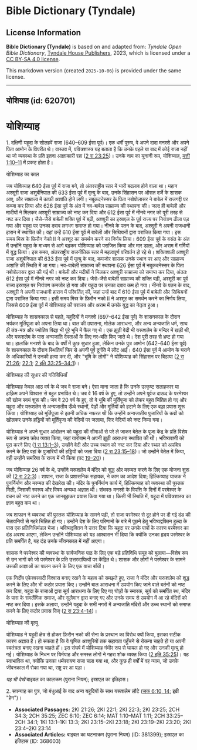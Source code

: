 # Bible Dictionary (Tyndale)

## License Information

**Bible Dictionary (Tyndale)** is based on and adapted from: _Tyndale Open Bible Dictionary_, [Tyndale House Publishers](https://tyndaleopenresources.com/), 2023, which is licensed under a [CC BY-SA 4.0 license](https://creativecommons.org/licenses/by-sa/4.0/legalcode.en).

This markdown version (created `2025-10-06`) is provided under the same license.



--------------------------------

## योशियाह (id: 620701)

योशिय्याह
=========

1\. दक्षिणी यहूदा के सोलहवें राजा (640–609 ईसा पूर्व)। एक धर्मी पुरुष, वे अपने दादा मनश्शे और अपने पिता आमोन के विपरीत थे। वास्तव में, पवित्रशास्त्र यह बताता है कि उनके पहले या बाद में कोई राजा नहीं था जो व्यवस्था के प्रति इतना आज्ञाकारी रहा ([2 रा 23:25](https://ref.ly/2Kgs23:25))। उनके नाम का यूनानी रूप, योशिय्याह, [मत्ती 1:10–11](https://ref.ly/Matt1:10-Matt1:11) में प्रकट होता है।

योशिय्याह का काल

जब योशिय्याह 640 ईसा पूर्व में राजा बने, तो अंतरराष्ट्रीय स्तर में भारी बदलाव होने वाला था। महान अश्शूरी राजा अशुर्बनिपाल की 633 ईसा पूर्व में मृत्यु के बाद, उनके सिंहासन पर औसत दर्जे के शासक आए, और साम्राज्य में काफी अशांति होने लगी। नबूकदनेस्सर के पिता नबोपोलासर ने बाबेल में राजगद्दी पर कब्जा कर लिया और 626 ईसा पूर्व के अंत में नव\-बाबेल साम्राज्य की स्थापना की। जल्द ही बाबेली और मादीयों ने मिलकर अश्शूरी साम्राज्य को नष्ट कर दिया और 612 ईसा पूर्व में नीनवे नगर को पूरी तरह से नष्ट कर दिया। जैसे\-जैसे बाबेली शक्ति पूर्व में बढ़ी, अश्शूरी का इस्राएल के पूर्व राज्य पर नियंत्रण ढीला पड़ गया और यहूदा पर उनका दबाव लगभग समाप्त हो गया। नीनवे के पतन के बाद, अश्शूरी ने अपनी राजधानी हारान में स्थापित की। वहां उन्हें 610 ईसा पूर्व में बाबेली और सिथियनों द्वारा पराजित किया गया। इस समय मिस्र के फ़िरौन नेको II ने अश्शूर का समर्थन करने का निर्णय लिया। 609 ईसा पूर्व के वसंत के अंत में उन्होंने यहूदा के माध्यम से आगे बढ़कर योशिय्याह को पराजित किया और मार डाला, और अराम में गर्मियों में युद्ध किया। इस समय, अंतरराष्ट्रीय राजनीतिक स्तर में महत्वपूर्ण परिवर्तन हो रहे थे। शक्तिशाली अश्शूरी राजा अशुर्बनिपाल की 633 ईसा पूर्व में मृत्यु के बाद, कमजोर शासक उनके स्थान पर आए और साम्राज्य अशांति की स्थिति में आ गया। नव\-बाबेली साम्राज्य की स्थापना 626 ईसा पूर्व में नबूकदनेस्सर के पिता नबोपोलासर द्वारा की गई थी। बाबेली और मदीयों ने मिलकर अश्शूरी साम्राज्य को समाप्त कर दिया, अंततः 612 ईसा पूर्व में नीनवे नगर को नष्ट कर दिया। जैसे\-जैसे बाबेली साम्राज्य की शक्ति बढ़ी, अश्शूरी का पूर्व राज्य इस्राएल पर नियंत्रण कमजोर हो गया और यहूदा पर उनका दबाव कम हो गया। नीनवे के पतन के बाद, अश्शूरी ने अपनी राजधानी हारान में परिवर्तित् की, जहां उन्हें बाद में 610 ईसा पूर्व में बाबेली और सिथियनों द्वारा पराजित किया गया। इसी समय मिस्र के फ़िरौन नको II ने अश्शूर का समर्थन करने का निर्णय लिया, जिससे 609 ईसा पूर्व में योशिय्याह की पराजय और अराम में उनके युद्ध का नेतृत्व हुआ।

योशिय्याह के शासनकाल से पहले, यहूदियों ने मनश्शे (697–642 ईसा पूर्व) के शासनकाल के दौरान भयंकर मूर्तिपूजा को अपना लिया था। बाल की उपासना, मोलेक आराधना, और अन्य अन्यजाति धर्म, साथ ही तंत्र\-मंत्र और ज्योतिष विद्या भी पूरे भूमि में फैल गए थे। एक झूठी वेदी भी यरूशलेम के मन्दिर में खड़ी थी, और यरूशलेम के पास अन्यजाति देवताओं के लिए नर\-बलि किए जाते थे। देश पूरी तरह से भ्रष्ट हो गया था। हालांकि मनश्शे के बाद के वर्षों में कुछ सुधार हुआ, लेकिन उनके पुत्र आमोन (642–640 ईसा पूर्व) के शासनकाल के दौरान स्थितियाँ फिर से अपनी पूर्व दुर्गति में लौट आईं। 640 ईसा पूर्व में आमोन के घराने के अधिकारियों ने उनकी हत्या कर दी, और "भूमि के लोगों" ने योशिय्याह को सिंहासन पर बिठाया ([2 रा 21:26](https://ref.ly/2Kgs21:26); [22:1](https://ref.ly/2Kgs22:1); [2 इति 33:25–34:1](https://ref.ly/2Chr33:25-2Chr34:1))।

योशिय्याह की सुधार की गतिविधियाँ

योशिय्याह केवल आठ वर्ष के थे जब वे राजा बने। ऐसा माना जाता है कि उनके उत्कृष्ट सलाहकार या हाक़िम अपने विश्वास से बहुत प्रभावित थे। जब वे 16 वर्ष के हुए, तो उन्होंने अपने पूर्वज दाऊद के परमेश्वर की खोज स्वयं शुरू की। जब वे 20 वर्ष के हुए, तो वे भूमि की मूर्तिपूजा को लेकर बहुत चिंतित हो गए और यहूदा और यरूशलेम से अन्यजातीय ऊँचे स्थानों, पेड़ों और मूर्तियों को हटाने के लिए एक बड़ा प्रयास शुरू किया। योशिय्याह को मूर्तिपूजा से इतनी अधिक नफरत थी कि उन्होंने अन्यजातीय पुजारियों के कब्रों को खोलकर उनके हड्डियों को मूर्तिपूजा की वेदियों पर जलाया, फिर वेदियों को नष्ट किया गया।

योशिय्याह ने अपने सुधार आंदोलन को यहूदा की सीमाओं से परे ले जाकर बेतेल के पूजा केंद्र के प्रति विशेष रूप से अपना क्रोध व्यक्त किया, जहां यारोबाम ने अपनी झूठी आराधना स्थापित की थी। भविष्यवाणी को पूरा करने लिए ([1 रा 13:1–3](https://ref.ly/1Kgs13:1-1Kgs13:3)), उन्होंने वेदी और उच्च स्थान को नष्ट कर दिया और स्थल को अपवित्र करने के लिए वहां के पुजारियों की हड्डियों को जला दिया ([2 रा 23:15–18](https://ref.ly/2Kgs23:15-2Kgs23:18))। जो उन्होंने बेतेल में किया, वही उन्होंने समरिया के राज्य में भी किया (पद [19–20](https://ref.ly/2Kgs23:15-2Kgs23:20))।

जब योशिय्याह 26 वर्ष के थे, उन्होंने यरूशलेम में मंदिर को शुद्ध और मरम्मत करने के लिए एक योजना शुरू की ([2 रा 22:3](https://ref.ly/2Kgs22:3))। शापान, राजा के प्रशासनिक सहायक, ने काम का आदेश दिया; हिल्किय्याह याजक ने पुनर्निर्माण और मरम्मत की देखरेख की। मंदिर के पुनर्निर्माण कार्य में, हिल्किय्याह को व्यवस्था की पुस्तक मिली, जिसकी स्वरूप और विषय अन्यथा अज्ञात थी। संभवतः मनश्शे के विपत्ति के दिनों में परमेश्वर के वचन को नष्ट करने का एक जानबूझकर प्रयास किया गया था। किसी भी स्थिति में, यहूदा में पवित्रशास्त्र का ज्ञान बहुत कम था।

जब शाफान ने व्यवस्था की पुस्तक योशिय्याह के सामने पढ़ी, तो राजा परमेश्वर से दूर होने पर दी गई दंड की चेतावनियों से गहरे चिंतित हो गए। उन्होंने देश के लिए परिणामों के बारे में पूछने हेतु भविष्यद्वक्तिन हुल्दा के पास एक प्रतिनिधिमंडल भेजा। भविष्यद्वक्तिन ने उत्तर दिया कि यहूदा पर उनके पापों के कारण परमेश्वर का दंड अवश्य आएगा, लेकिन उन्होंने योशिय्याह को यह आश्वासन भी दिया कि क्योंकि उनका हृदय परमेश्वर के प्रति समर्पित है, यह दंड उनके जीवनकाल में नहीं आएगा।

शासक ने परमेश्वर की व्यवस्था के सार्वजनिक पाठ के लिए एक बड़े प्रतिनिधि समूह को बुलाया—विशेष रूप से उन भागों को जो परमेश्वर के प्रति उत्तरदायित्वों पर केंद्रित थे। शासक और लोगों ने परमेश्वर के सामने उसकी आज्ञाओं का पालन करने के लिए एक वाचा बाँधी।

एक निर्दोष एकेश्वरवादी विश्वास बनाए रखने के महत्व को समझते हुए, राजा ने मंदिर और यरूशलेम को शुद्ध करने के लिए और भी कठोर प्रयास किए। उन्होंने बाल आराधना में उपयोग किए जाने वाले बर्तनों को नष्ट कर दिया, यहूदा के राजाओं द्वारा सूर्य आराधना के लिए दिए गए घोड़ों के स्मारक, सूर्य को समर्पित रथ, मंदिर के पास के समलैंगिक समाज, और सुलैमान द्वारा बनाए गए और उनके समय से उपयोग में आ रहे मंदिरों को नष्ट कर दिया। इसके अलावा, उन्होंने यहूदा के सभी नगरों में अन्यजाति मंदिरों और उच्च स्थानों को समाप्त करने के लिए कठोर प्रयास किए ([2 रा 23:4–14](https://ref.ly/2Kgs23:4-2Kgs23:14))।

योशिय्याह की मृत्यु

योशिय्याह ने यहूदी क्षेत्र से होकर फ़िरौन नको की सेना के प्रस्थान का विरोध क्यों किया, इसका सटीक कारण अज्ञात है। हो सकता है कि वे घृणित अश्शूरियों तक सहायता पहुँचने से रोकना चाहते हों या अपनी स्वतंत्रता बनाए रखना चाहते हों। इस संघर्ष में योशिय्याह गंभीर रूप से घायल हो गए और उनकी मृत्यु हो गई। योशिय्याह के निधन पर यिर्मयाह और समस्त लोगों ने गहरा शोक व्यक्त किया ([2 इति 35:25](https://ref.ly/2Chr35:25))। यह स्वाभाविक था, क्योंकि उनका धर्मपरायण राजा चला गया था, और कुछ ही वर्षों में वह न्याय, जो उनके जीवनकाल में रोका गया था, राष्ट्र पर आ पड़ा।

*यह भी देखें* बाइबल का कालक्रम (पुराना नियम); इस्राएल का इतिहास। 

2\. सपन्याह का पुत्र, जो बंधुआई के बाद अन्य यहूदियों के साथ यरूशलेम लौटे ([जक 6:10, 14](https://ref.ly/Zech6:10,Zech6:14); इब्री "हेन")।

* **Associated Passages:** 2KI 21:26; 2KI 22:1; 2KI 22:3; 2KI 23:25; 2CH 34:3; 2CH 35:25; ZEC 6:10; ZEC 6:14; MAT 1:10–MAT 1:11; 2CH 33:25–2CH 34:1; 1KI 13:1–1KI 13:3; 2KI 23:15–2KI 23:18; 2KI 23:19–2KI 23:20; 2KI 23:4–2KI 23:14
* **Associated Articles:** बाइबल का घटनाक्रम (पुराना नियम) (ID: 381399); इस्राएल का इतिहास  (ID: 368603)

